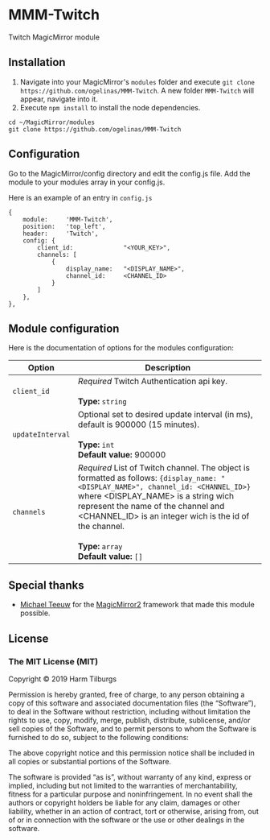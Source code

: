 # MMM-Twitch
Twitch MagicMirror module

## Installation
1. Navigate into your MagicMirror's `modules` folder and execute `git clone https://github.com/ogelinas/MMM-Twitch`.  A new folder `MMM-Twitch` will appear, navigate into it.
2. Execute `npm install` to install the node dependencies.

```
cd ~/MagicMirror/modules 
git clone https://github.com/ogelinas/MMM-Twitch
```

## Configuration
Go to the MagicMirror/config directory and edit the config.js file.
Add the module to your modules array in your config.js.

Here is an example of an entry in `config.js`
```
{
    module:		'MMM-Twitch',
    position:	'top_left',
    header:		'Twitch',
    config: {
	    client_id:              "<YOUR_KEY>",
		channels: [
		    {
		        display_name:   "<DISPLAY_NAME>",
		        channel_id:     <CHANNEL_ID>
		    }
		]
	},
},
```

## Module configuration
Here is the documentation of options for the modules configuration:

| Option               | Description
|--------------------- |-----------
| `client_id`          | *Required* Twitch Authentication api key.<br><br>**Type:** `string`
| `updateInterval`     | Optional set to desired update interval (in ms), default is 900000 (15 minutes).<br><br>**Type:**  `int` <br> **Default value:** 900000
| `channels`           | *Required* List of Twitch channel. The object is formatted as follows: ```{display_name: "<DISPLAY_NAME>", channel_id: <CHANNEL_ID>}``` where &lt;DISPLAY_NAME&gt; is a string wich represent the name of the channel and &lt;CHANNEL_ID&gt; is an integer wich is the id of the channel.<br><br>**Type:**  `array` <br> **Default value:** `[]`


## Special thanks
- [Michael Teeuw](https://github.com/MichMich) for the [MagicMirror2](https://github.com/MichMich/MagicMirror/tree/develop) framework that made this module possible.

## License
### The MIT License (MIT)

Copyright © 2019 Harm Tilburgs

Permission is hereby granted, free of charge, to any person obtaining a copy of this software and associated documentation files (the “Software”), to deal in the Software without restriction, including without limitation the rights to use, copy, modify, merge, publish, distribute, sublicense, and/or sell copies of the Software, and to permit persons to whom the Software is furnished to do so, subject to the following conditions:

The above copyright notice and this permission notice shall be included in all copies or substantial portions of the Software.

The software is provided “as is”, without warranty of any kind, express or implied, including but not limited to the warranties of merchantability, fitness for a particular purpose and noninfringement. In no event shall the authors or copyright holders be liable for any claim, damages or other liability, whether in an action of contract, tort or otherwise, arising from, out of or in connection with the software or the use or other dealings in the software.